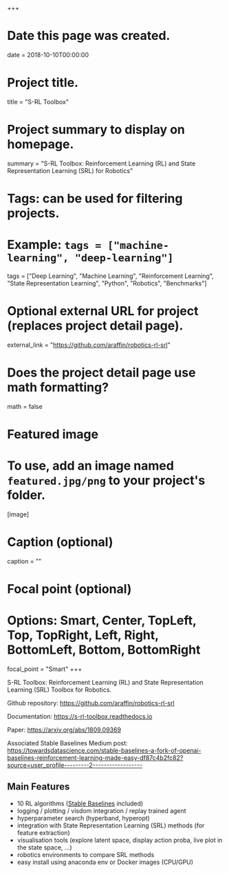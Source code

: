 +++
# Date this page was created.
date = 2018-10-10T00:00:00

# Project title.
title = "S-RL Toolbox"

# Project summary to display on homepage.
summary = "S-RL Toolbox: Reinforcement Learning (RL) and State Representation Learning (SRL) for Robotics"


# Tags: can be used for filtering projects.
# Example: `tags = ["machine-learning", "deep-learning"]`
tags = ["Deep Learning", "Machine Learning", "Reinforcement Learning",
        "State Representation Learning", "Python", "Robotics", "Benchmarks"]

# Optional external URL for project (replaces project detail page).
external_link = "https://github.com/araffin/robotics-rl-srl"

# Does the project detail page use math formatting?
math = false

# Featured image
# To use, add an image named `featured.jpg/png` to your project's folder.
[image]
  # Caption (optional)
  caption = ""

  # Focal point (optional)
  # Options: Smart, Center, TopLeft, Top, TopRight, Left, Right, BottomLeft, Bottom, BottomRight
  focal_point = "Smart"
+++

S-RL Toolbox: Reinforcement Learning (RL) and State Representation Learning (SRL) Toolbox for Robotics.

Github repository: https://github.com/araffin/robotics-rl-srl

Documentation: https://s-rl-toolbox.readthedocs.io

Paper: https://arxiv.org/abs/1809.09369

Associated Stable Baselines Medium post: https://towardsdatascience.com/stable-baselines-a-fork-of-openai-baselines-reinforcement-learning-made-easy-df87c4b2fc82?source=user_profile---------2------------------


## Main Features

- 10 RL algorithms ([Stable Baselines](https://github.com/hill-a/stable-baselines) included)
- logging / plotting / visdom integration / replay trained agent
- hyperparameter search (hyperband, hyperopt)
- integration with State Representation Learning (SRL) methods (for feature extraction)
- visualisation tools (explore latent space, display action proba, live plot in the state space, ...)
- robotics environments to compare SRL methods
- easy install using anaconda env or Docker images (CPU/GPU)
